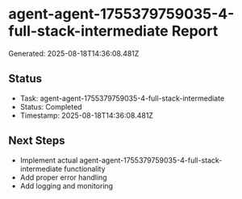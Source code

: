 # agent-agent-1755379759035-4-full-stack-intermediate Report

Generated: 2025-08-18T14:36:08.481Z

## Status
- Task: agent-agent-1755379759035-4-full-stack-intermediate
- Status: Completed
- Timestamp: 2025-08-18T14:36:08.481Z

## Next Steps
- Implement actual agent-agent-1755379759035-4-full-stack-intermediate functionality
- Add proper error handling
- Add logging and monitoring
